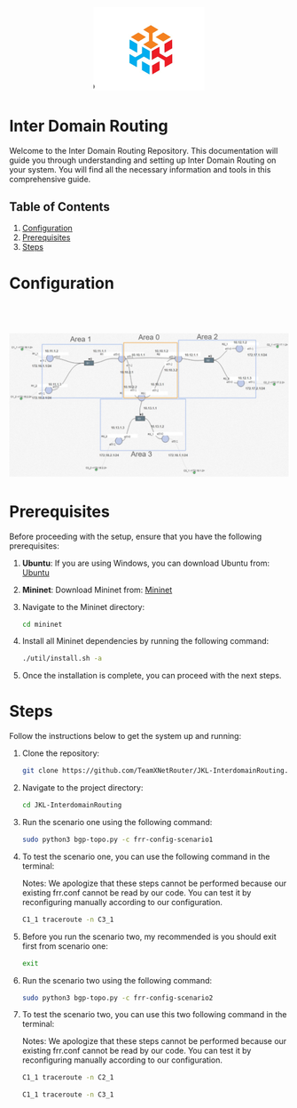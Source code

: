 <h1 align="center">
  <br>
    <img src="pict/logo.png" alt="logo" width="200">
</h1>

# Inter Domain Routing
Welcome to the Inter Domain Routing Repository. This documentation will guide you through understanding and setting up Inter Domain Routing on your system. You will find all the necessary information and tools in this comprehensive guide.

## Table of Contents
1. [Configuration](#configuration)
2. [Prerequisites](#prerequisites)
3. [Steps](#steps)

# Configuration
<h1 align="center">
  <br>
    <img src="pict/configuration.png" alt="configuration" width="1000">
</h1>

# Prerequisites
Before proceeding with the setup, ensure that you have the following prerequisites:

1. **Ubuntu**: If you are using Windows, you can download Ubuntu from:
    [Ubuntu](https://ubuntu.com/desktop/wsl)

2. **Mininet**: Download Mininet from:
    [Mininet](https://mininet.org/)

3. Navigate to the Mininet directory:

    ```bash
    cd mininet
    ```

4. Install all Mininet dependencies by running the following command:

    ```bash
    ./util/install.sh -a
    ```

5. Once the installation is complete, you can proceed with the next steps.

# Steps
Follow the instructions below to get the system up and running:

1. Clone the repository:

    ```bash
    git clone https://github.com/TeamXNetRouter/JKL-InterdomainRouting.git
    ```

2. Navigate to the project directory:

    ```bash
    cd JKL-InterdomainRouting
    ```

3. Run the scenario one using the following command:

    ```bash
    sudo python3 bgp-topo.py -c frr-config-scenario1
    ```

4. To test the scenario one, you can use the following command in the terminal:

   Notes: We apologize that these steps cannot be performed because our existing frr.conf cannot be read by our code. You can test it by reconfiguring manually according to our configuration.
   
    ```bash
    C1_1 traceroute -n C3_1
    ```

6. Before you run the scenario two, my recommended is you should exit first from scenario one:

    ```bash
    exit
    ```

7. Run the scenario two using the following command:

    ```bash
    sudo python3 bgp-topo.py -c frr-config-scenario2
    ```

8. To test the scenario two, you can use this two following command in the terminal:

   Notes: We apologize that these steps cannot be performed because our existing frr.conf cannot be read by our code. You can test it by reconfiguring manually according to our configuration.

    ```bash
    C1_1 traceroute -n C2_1
    ```

     ```bash
    C1_1 traceroute -n C3_1
    ```
